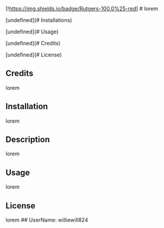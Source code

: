 [!https://img.shields.io/badge/Rutgers-100.0%25-red]
     # lorem
    

[undefined](# Installations)

[undefined](# Usage)

[undefined](# Credits)

[undefined](# License)
    

 ## Credits 
 lorem 

 ## Installation 
 lorem
    

 ## Description 
 lorem 

 ## Usage 
 lorem
    

 ## License 
 lorem ## UserName: williewill824